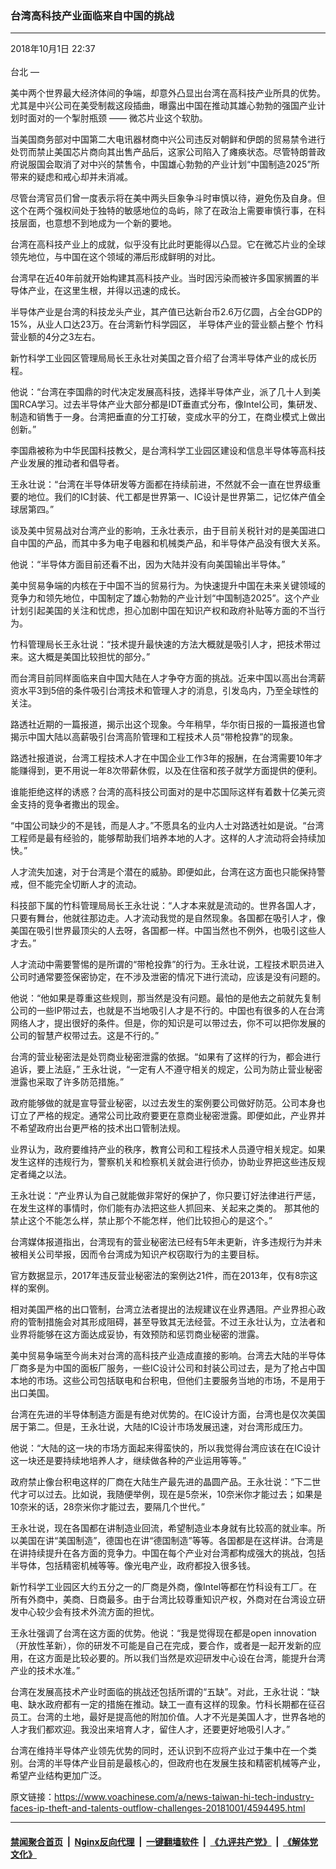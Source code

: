 ### 台湾高科技产业面临来自中国的挑战
------------------------

<div class="published">
 <span class="date" title="中国时间">
  <time datetime="2018-10-01T22:37:51+08:00">
   2018年10月1日 22:37
  </time>
 </span>
</div>
<br/>
<div class="wsw">
 <span class="dateline">
  台北 —
 </span>
 <p>
  美中两个世界最大经济体间的争端，却意外凸显出台湾在高科技产业所具的优势。尤其是中兴公司在美受制裁这段插曲，曝露出中国在推动其雄心勃勃的强国产业计划时面对的一个掣肘瓶颈 —— 微芯片业这个软肋。
 </p>
 <p>
  当美国商务部对中国第二大电讯器材商中兴公司违反对朝鲜和伊朗的贸易禁令进行处罚而禁止美国芯片商向其出售产品后，这家公司陷入了瘫痪状态。尽管特朗普政府说服国会取消了对中兴的禁售令，中国雄心勃勃的产业计划“中国制造2025”所带来的疑虑和戒心却并未消减。
 </p>
 <p>
  尽管台湾官员们曾一度表示将在美中两头巨象争斗时审慎以待，避免伤及自身。但这个在两个强权间处于独特的敏感地位的岛屿，除了在政治上需要审慎行事，在科技层面，也意想不到地成为一个新的要地。
 </p>
 <p>
  台湾在高科技产业上的成就，似乎没有比此时更能得以凸显。它在微芯片业的全球领先地位，与中国在这个领域的滞后形成鲜明的对比。
 </p>
 <p>
  台湾早在近40年前就开始构建其高科技产业。当时因污染而被许多国家搁置的半导体产业，在这里生根，并得以迅速的成长。
 </p>
 <p>
  半导体产业是台湾的科技龙头产业，其产值已达新台币2.6万亿圆，占全台GDP的15%，从业人口达23万。在台湾新竹科学园区， 半导体产业的营业额占整个 竹科营业额的4分之3左右。
 </p>
 <p>
  新竹科学工业园区管理局局长王永壮对美国之音介绍了台湾半导体产业的成长历程。
 </p>
 <p>
  他说：“台湾在李国鼎的时代决定发展高科技，选择半导体产业，派了几十人到美国RCA学习。过去半导体产业大部分都是IDT垂直式分布，像Intel公司，集研发、制造和销售于一身。台湾把垂直的分工打破，变成水平的分工，在商业模式上做出创新。”
 </p>
 <p>
  李国鼎被称为中华民国科技教父，是台湾科学工业园区建设和信息半导体等高科技产业发展的推动者和倡导者。
 </p>
 <p>
  王永壮说：“台湾在半导体研发等方面都在持续前进，不然就不会一直在世界级重要的地位。我们的IC封装、代工都是世界第一、IC设计是世界第二，记忆体产值全球居第四。”
 </p>
 <p>
  谈及美中贸易战对台湾产业的影响，王永壮表示，由于目前关税针对的是美国进口自中国的产品，而其中多为电子电器和机械类产品，和半导体产品没有很大关系。
 </p>
 <p>
  他说：“半导体方面目前还看不出，因为大陆并没有向美国输出半导体。”
 </p>
 <p>
  美中贸易争端的内核在于中国不当的贸易行为。为快速提升中国在未来关键领域的竞争力和领先地位，中国制定了雄心勃勃的产业计划“中国制造2025”。这个产业计划引起美国的关注和忧虑，担心加剧中国在知识产权和政府补贴等方面的不当行为。
 </p>
 <p>
  竹科管理局长王永壮说：“技术提升最快速的方法大概就是吸引人才，把技术带过来。这大概是美国比较担忧的部分。”
 </p>
 <p>
  而台湾目前同样面临来自中国大陆在人才争夺方面的挑战。近来中国以高出台湾薪资水平3到5倍的条件吸引台湾技术和管理人才的消息，引发岛内，乃至全球性的关注。
 </p>
 <p>
  路透社近期的一篇报道，揭示出这个现象。今年稍早，华尔街日报的一篇报道也曾揭示中国大陆以高薪吸引台湾高阶管理和工程技术人员“带枪投靠”的现象。
 </p>
 <p>
  路透社报道说，台湾工程技术人才在中国企业工作3年的报酬，在台湾需要10年才能赚得到，更不用说一年8次带薪休假，以及在住宿和孩子就学方面提供的便利。
 </p>
 <p>
  谁能拒绝这样的诱惑？台湾的高科技公司面对的是中芯国际这样有着数十亿美元资金支持的竞争者撒出的现金。
 </p>
 <p>
  “中国公司缺少的不是钱，而是人才。”不愿具名的业内人士对路透社如是说。“台湾工程师是最有经验的，能够帮助我们培养本地的人才。这样的人才流动将会持续加快。”
 </p>
 <p>
  人才流失加速，对于台湾是个潜在的威胁。即便如此，台湾在这方面也只能保持警戒，但不能完全切断人才的流动。
 </p>
 <p>
  科技部下属的竹科管理局局长王永壮说：“人才本来就是流动的。世界各国人才，只要有舞台，他就往那边走。人才流动我觉的是自然现象。各国都在吸引人才，像美国在吸引世界最顶尖的人去呀，各国都一样。中国当然也不例外，也吸引这些人才去。”
 </p>
 <p>
  人才流动中需要警惕的是所谓的“带枪投靠”的行为。王永壮说，工程技术职员进入公司时通常要签保密协定，在不涉及泄密的情况下进行流动，应该是没有问题的。
 </p>
 <p>
  他说：“他如果是尊重这些规则，那当然是没有问题。最怕的是他去之前就先复制公司的一些IP带过去，也就是不当地吸引人才是不行的。中国也有很多的人在台湾网络人才，提出很好的条件。但是，你的知识是可以带过去，你不可以把你发展的公司的智慧产权带过去。这是不行的。”
 </p>
 <p>
  台湾的营业秘密法是处罚商业秘密泄露的依据。“如果有了这样的行为，都会进行追诉，要上法庭，” 王永壮说，“一定有人不遵守相关的规定，公司为防止营业秘密泄露也采取了许多防范措施。”
 </p>
 <p>
  政府能够做的就是宣导营业秘密，以过去发生的案例要公司做好防范。公司本身也订立了严格的规定。通常公司比政府要更在意商业秘密泄露。即便如此，产业界并不希望政府出台更严格的技术出口管制法规。
 </p>
 <p>
  业界认为，政府要维持产业的秩序，教育公司和工程技术人员遵守相关规定。如果发生这样的违规行为，警察机关和检察机关就会进行侦办，协助业界把这些违反规定者绳之以法。
 </p>
 <p>
  王永壮说：“产业界认为自己就能做非常好的保护了，你只要订好法律进行严惩，在发生这样的事情时，你们能有办法把这些人抓回来、关起来之类的。 那其他的禁止这个不能怎么样，禁止那个不能怎样，他们比较担心的是这个。”
 </p>
 <p>
  台湾媒体报道指出，台湾现有的营业秘密法已经有5年未更新，许多违规行为并未被相关公司举报，因而令台湾成为知识产权窃取行为的主要目标。
 </p>
 <p>
  官方数据显示，2017年违反营业秘密法的案例达21件，而在2013年，仅有8宗这样的案例。
 </p>
 <p>
  相对美国严格的出口管制，台湾立法者提出的法规建议在业界遇阻。产业界担心政府的管制措施会对其形成阻碍，甚至导致其无法经营。不过王永壮认为，立法者和业界将能够在这方面达成妥协，有效预防和惩罚商业秘密的泄露。
 </p>
 <p>
  美中贸易争端至今尚未对台湾的高科技产业造成直接的影响。台湾去大陆的半导体厂商多是为中国的面板厂服务，一些IC设计公司和封装公司过去，是为了抢占中国本地的市场。这些公司包括联电和台积电，但他们主要服务当地的市场，不是用于出口美国。
 </p>
 <p>
  台湾在先进的半导体制造方面是有绝对优势的。在IC设计方面，台湾也是仅次美国居于第二。但是，王永壮说，大陆的IC设计市场发展迅速，对台湾形成压力。
 </p>
 <p>
  他说：“大陆的这一块的市场方面起来得蛮快的，所以我觉得台湾应该在在IC设计这一块还是要持续地培养人才，继续做各种的产业运用等等。”
 </p>
 <p>
  政府禁止像台积电这样的厂商在大陆生产最先进的晶圆产品。王永壮说：“下二世代才可以过去。比如说，我随便举例，现在是5奈米，10奈米你才能过去；如果是10奈米的话，28奈米你才能过去，要隔几个世代。”
 </p>
 <p>
  王永壮说，现在各国都在讲制造业回流，希望制造业本身就有比较高的就业率。所以美国在讲“美国制造”，德国也在讲“德国制造”等等。各国都是在这样讲。台湾是在讲持续提升在各方面的竞争力。中国在每个产业对台湾都构成强大的挑战，包括半导体，包括精密机械等等。像光电产业，政府都投入很多钱。
 </p>
 <p>
  新竹科学工业园区大约五分之一的厂商是外商，像Intel等都在竹科设有工厂。在所有外商中，美商、日商最多。由于台湾比较尊重知识产权，外商对在台湾设立研发中心较少会有技术外流方面的担忧。
 </p>
 <p>
  王永壮强调了台湾在这方面的优势。他说：“我是觉得现在都是open innovation（开放性革新），你的研发不可能是自己在完成，要合作，或者是一起开发新的应用，在这方面是比较必要的。所以我们当然是欢迎研发中心设在台湾，能提升台湾产业的技术水准。”
 </p>
 <p>
  台湾在发展高技术产业时面临的挑战还包括所谓的“五缺”。对此，王永壮说：“缺电、缺水政府都有一定的措施在推动。缺工一直有这样的现象。竹科长期都在征召员工。台湾的土地，最好是提高他的附加价值。人才不光是美国人才，世界各地的人才我们都欢迎。我没出来培育人才，留住人才，还要更好地吸引人才。”
 </p>
 <p>
  台湾在维持半导体产业领先优势的同时，还认识到不应将产业过于集中在一个类别。台湾的半导体产业目前是最核心的，但政府也在发展生技和精密机械等产业，希望产业结构更加广泛。
 </p>
</div>

原文链接：https://www.voachinese.com/a/news-taiwan-hi-tech-industry-faces-ip-theft-and-talents-outflow-challenges-20181001/4594495.html


------------------------
#### [禁闻聚合首页](https://github.com/gfw-breaker/banned-news/blob/master/README.md) &nbsp;|&nbsp; [Nginx反向代理](https://github.com/gfw-breaker/open-proxy/blob/master/README.md) &nbsp;|&nbsp;  [一键翻墙软件](https://github.com/gfw-breaker/nogfw/blob/master/README.md) &nbsp;|&nbsp; [《九评共产党》](https://github.com/gfw-breaker/9ping.md/blob/master/README.md#九评之一评共产党是什么) &nbsp;|&nbsp; [《解体党文化》](https://github.com/gfw-breaker/jtdwh.md/blob/master/README.md#绪论)